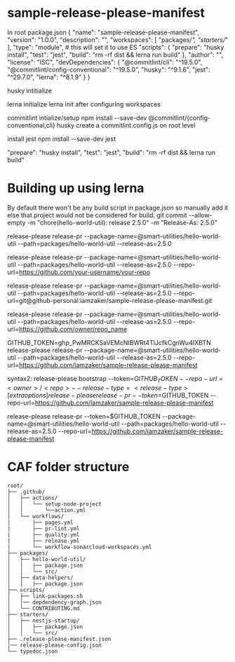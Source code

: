 # sample-release-please-manifest

In root package.json
{
  "name": "sample-release-please-manifest",
  "version": "1.0.0",
  "description": "",
  "workspaces": [
    "packages/*",
    "starters/*"
  ],
  "type": "module", # this will set it to use ES
  "scripts": {
    "prepare": "husky install",
    "test": "jest",
    "build": "rm -rf dist && lerna run build"
  },
  "author": "",
  "license": "ISC",
  "devDependencies": {
    "@commitlint/cli": "^19.5.0",
    "@commitlint/config-conventional": "^19.5.0",
    "husky": "^9.1.6",
    "jest": "^29.7.0",
    "lerna": "^8.1.9"
  }
}

husky intitialize

lerna initialize
lerna init after configuring workspaces

commitlint intialize/setup
npm install --save-dev @commitlint/{config-conventional,cli} husky
create a commitlint.config.js on root level

install jest
npm install --save-dev jest

 "prepare": "husky install",
    "test": "jest",
    "build": "rm -rf dist && lerna run build"

# Building up using lerna
By default there won't be any build script in package.json so manually add it else that project would
not be considered for build.
git commit --allow-empty -m "chore(hello-world-util): release 2.5.0" -m "Release-As: 2.5.0"

release-please release-pr --package-name=@smart-utilities/hello-world-util --path=packages/hello-world-util --release-as=2.5.0

release-please release-pr --package-name=@smart-utilities/hello-world-util --path=packages/hello-world-util --release-as=2.5.0 --repo-url=https://github.com/your-username/your-repo

release-please release-pr --package-name=@smart-utilities/hello-world-util --path=packages/hello-world-util --release-as=2.5.0 --repo-url=git@github-personal:iamzaker/sample-release-please-manifest.git

release-please release-pr --package-name=@smart-utilities/hello-world-util --path=packages/hello-world-util --release-as=2.5.0 --repo-url=https://github.com/owner/repo_name

GITHUB_TOKEN=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 release-please release-pr --package-name=@smart-utilities/hello-world-util --path=packages/hello-world-util --release-as=2.5.0 --repo-url=https://github.com/iamzaker/sample-release-please-manifest

syntax2:
release-please bootstrap --token=$GITHUB_TOKEN --repo-url=<owner>/<repo> --release-type=<release-type> [extra options]
release-please release-pr  --token=$GITHUB_TOKEN --repo-url=https://github.com/iamzaker/sample-release-please-manifest

release-please release-pr --token=$GITHUB_TOKEN --package-name=@smart-utilities/hello-world-util --path=packages/hello-world-util --release-as=2.5.0 --repo-url=https://github.com/iamzaker/sample-release-please-manifest

# CAF folder structure
```plaintext
root/
├── .github/
│   ├── actions/
│   │   └── setup-node-project
│   │       └──action.yml
│   └── workflows/
|       ├── pages.yml
|       ├── pr-lint.yml
|       ├── quality.yml
|       ├── release.yml
|       └── workflow-sonarcloud-workspaces.yml
├── packages/
│   ├── hello-world-util/
│   │   ├── package.json
│   │   └── src/
│   ├── data-helpers/
│   │   ├── package.json
├── scripts/
│   ├── link-packages.sh
│   │── depdendency-graph.json   
│   └── CONTRIBUTING.md
├── starters/
│   ├── nestjs-startup/
│   │   ├── package.json
│   │   └── src/
├── .release-please-manifest.json
│── release-please-config.json
└── typedoc.json        
```